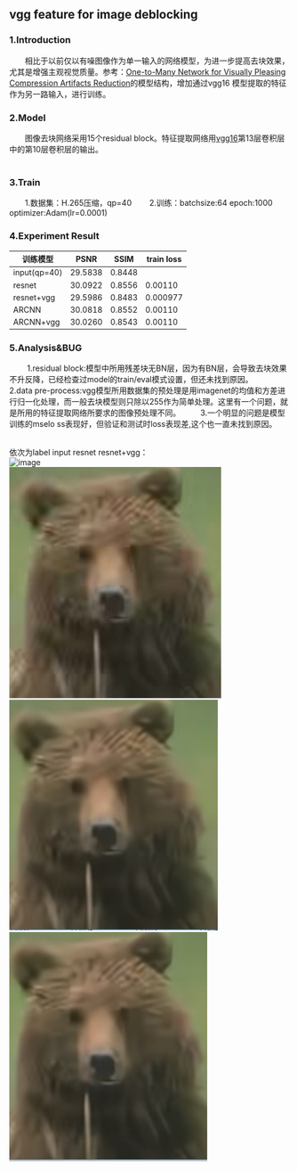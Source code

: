 ## vgg feature for image deblocking
### 1.Introduction  
&emsp;&emsp;相比于以前仅以有噪图像作为单一输入的网络模型，为进一步提高去块效果，尤其是增强主观视觉质量。参考：[One-to-Many Network for Visually Pleasing Compression Artifacts Reduction](https://arxiv.org/abs/1611.04994)的模型结构，增加通过vgg16 模型提取的特征作为另一路输入，进行训练。
  
### 2.Model
&emsp;&emsp;图像去块网络采用15个residual block。特征提取网络用[vgg16](https://arxiv.org/abs/1409.1556)第13层卷积层中的第10层卷积层的输出。  
&emsp;&emsp;
### 3.Train
&emsp;&emsp;1.数据集：H.265压缩，qp=40
&emsp;&emsp;2.训练：batchsize:64 epoch:1000 optimizer:Adam(lr=0.0001)

### 4.Experiment Result
训练模型 | PSNR|SSIM|train loss
---|---|---|---|
input(qp=40) | 29.5838|0.8448|
resnet |30.0922|0.8556|0.00110
resnet+vgg |29.5986|0.8483|0.000977
ARCNN|30.0818|0.8552|0.00110
ARCNN+vgg|30.0260|0.8543|0.00110



### 5.Analysis&BUG
&emsp;&emsp; 1.residual block:模型中所用残差块无BN层，因为有BN层，会导致去块效果不升反降，已经检查过model的train/eval模式设置，但还未找到原因。
&emsp;&emsp; 2.data pre-process:vgg模型所用数据集的预处理是用imagenet的均值和方差进行归一化处理，而一般去块模型则只除以255作为简单处理。这里有一个问题，就是所用的特征提取网络所要求的图像预处理不同。
&emsp;&emsp; 3.一个明显的问题是模型训练的mselo ss表现好，但验证和测试时loss表现差,这个也一直未找到原因。
&emsp;&emsp; 
  
 依次为label input resnet resnet+vgg：  
![image](https://github.com/yydlmzyz/vgg-feature-for-image-deblocking/blob/master/images/label.PNG)  
![image](https://github.com/yydlmzyz/vgg-feature-for-image-deblocking/blob/master/images/input.PNG)  
![image](https://github.com/yydlmzyz/vgg-feature-for-image-deblocking/blob/master/images/resnet.PNG)  
![image](https://github.com/yydlmzyz/vgg-feature-for-image-deblocking/blob/master/images/resnet+vgg.PNG)  




